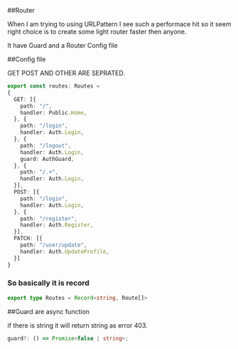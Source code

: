 ##Router

When I am trying to using URLPattern I see such a performace hit so it seem right choice is to create some light router faster then anyone.

It have Guard and a Router Config file

##Config file

GET POST AND OTHER ARE SEPRATED.

```ts
export const routes: Routes =
{
  GET: [{
    path: "/",
    handler: Public.Home,
  }, {
    path: "/login",
    handler: Auth.Login,
  }, {
    path: "/logout",
    handler: Auth.Login,
    guard: AuthGuard,
  }, {
    path: "/.+",
    handler: Auth.Login,
  }],
  POST: [{
    path: "/login",
    handler: Auth.Login,
  }, {
    path: "/register",
    handler: Auth.Register,
  }],
  PATCH: [{
    path: "/user/update",
    handler: Auth.UpdateProfile,
  }]
}
```
### So basically it is record

```ts
export type Routes = Record<string, Route[]>
```


##Guard are async function

if there is string it will return string as error 403.

```ts
guard?: () => Promise<false | string>;
```


